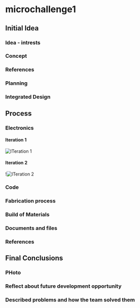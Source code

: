 # microchallenge1

## Initial Idea
### Idea - intrests
### Concept
### References
### Planning
### Integrated Design 

## Process
### Electronics
#### Iteration 1
![ITeration 1](https://github.com/carmenrobres/microchallenge1/assets/145042059/52a172f3-bdde-4a2e-be31-88d34c86e9b0)

#### Iteration 2
!![ITeration 2](https://github.com/carmenrobres/microchallenge1/assets/145042059/c4e8d823-ab0d-4ca1-86e1-60300913ad60)

### Code
### Fabrication process
### Build of Materials
### Documents and files
### References

## Final Conclusions
### PHoto
### Reflect about future development opportunity
### Described problems and how the team solved them
